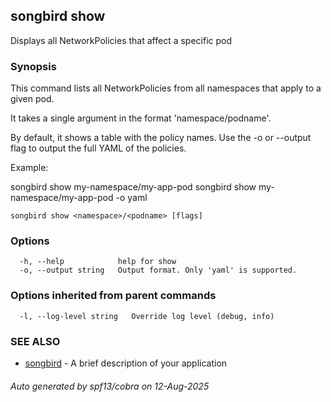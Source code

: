 ## songbird show

Displays all NetworkPolicies that affect a specific pod

### Synopsis

This command lists all NetworkPolicies from all namespaces that apply to a given pod.

It takes a single argument in the format 'namespace/podname'.

By default, it shows a table with the policy names. Use the -o or --output flag to output the full YAML of the policies.

Example:

songbird show my-namespace/my-app-pod
songbird show my-namespace/my-app-pod -o yaml


```
songbird show <namespace>/<podname> [flags]
```

### Options

```
  -h, --help            help for show
  -o, --output string   Output format. Only 'yaml' is supported.
```

### Options inherited from parent commands

```
  -l, --log-level string   Override log level (debug, info)
```

### SEE ALSO

* [songbird](songbird.md)	 - A brief description of your application

###### Auto generated by spf13/cobra on 12-Aug-2025
